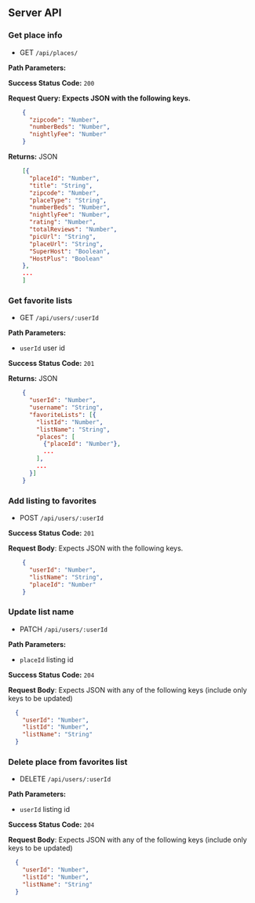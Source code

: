 ## Server API

### Get place info
  * GET `/api/places/`

**Path Parameters:**

**Success Status Code:** `200`

**Request Query: Expects JSON with the following keys.**

```json
    {
      "zipcode": "Number",
      "numberBeds": "Number",
      "nightlyFee": "Number"
    }

```

**Returns:** JSON

```json
    [{
      "placeId": "Number",
      "title": "String",
      "zipcode": "Number",
      "placeType": "String",
      "numberBeds": "Number",
      "nightlyFee": "Number",
      "rating": "Number",
      "totalReviews": "Number",
      "picUrl": "String",
      "placeUrl": "String",
      "SuperHost": "Boolean",
      "HostPlus": "Boolean"
    },
    ...
    ]
```

### Get favorite lists
  * GET `/api/users/:userId`

**Path Parameters:**
  * `userId` user id

**Success Status Code:** `201`

**Returns:** JSON

```json
    {
      "userId": "Number",
      "username": "String",
      "favoriteLists": [{
        "listId": "Number",
        "listName": "String",
        "places": [
          {"placeId": "Number"},
          ...
        ],
        ...
      }]
    }
```

### Add listing to favorites
  * POST `/api/users/:userId`

**Success Status Code:** `201`

**Request Body**: Expects JSON with the following keys.

```json
    {
      "userId": "Number",
      "listName": "String",
      "placeId": "Number"
    }
```


### Update list name
  * PATCH `/api/users/:userId`

**Path Parameters:**
  * `placeId` listing id

**Success Status Code:** `204`

**Request Body**: Expects JSON with any of the following keys (include only keys to be updated)

```json
  {
    "userId": "Number",
    "listId": "Number",
    "listName": "String"
  }
```

### Delete place from favorites list
  * DELETE `/api/users/:userId`

**Path Parameters:**
  * `userId` listing id

**Success Status Code:** `204`

**Request Body**: Expects JSON with any of the following keys (include only keys to be updated)

```json
  {
    "userId": "Number",
    "listId": "Number",
    "listName": "String"
  }
```